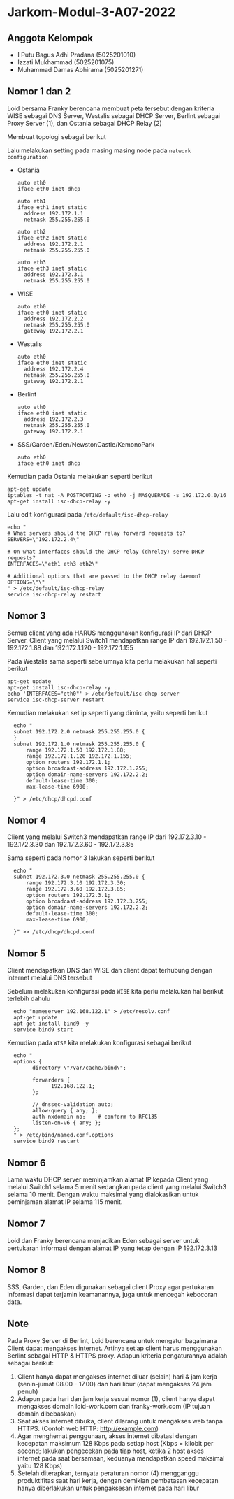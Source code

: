 # Jarkom-Modul-3-A07-2022

## Anggota Kelompok

- I Putu Bagus Adhi Pradana (5025201010)
- Izzati Mukhammad (5025201075)
- Muhammad Damas Abhirama (5025201271)

## Nomor 1 dan 2
Loid bersama Franky berencana membuat peta tersebut dengan kriteria WISE sebagai DNS Server, Westalis sebagai DHCP Server, Berlint sebagai Proxy Server (1), dan Ostania sebagai DHCP Relay (2)

Membuat topologi sebagai berikut

Lalu melakukan setting pada masing masing node pada `network configuration`
- Ostania

      auto eth0
      iface eth0 inet dhcp

      auto eth1
      iface eth1 inet static
        address 192.172.1.1
        netmask 255.255.255.0

      auto eth2
      iface eth2 inet static
        address 192.172.2.1
        netmask 255.255.255.0

      auto eth3
      iface eth3 inet static
        address 192.172.3.1
        netmask 255.255.255.0
        
- WISE

      auto eth0
      iface eth0 inet static
        address 192.172.2.2
        netmask 255.255.255.0
        gateway 192.172.2.1
        
- Westalis
      
      auto eth0
      iface eth0 inet static
        address 192.172.2.4
        netmask 255.255.255.0
        gateway 192.172.2.1
        
- Berlint

      auto eth0
      iface eth0 inet static
        address 192.172.2.3
        netmask 255.255.255.0
        gateway 192.172.2.1
        
- SSS/Garden/Eden/NewstonCastle/KemonoPark
  
      auto eth0
      iface eth0 inet dhcp
      
Kemudian pada Ostania melakukan seperti berikut

    apt-get update
    iptables -t nat -A POSTROUTING -o eth0 -j MASQUERADE -s 192.172.0.0/16
    apt-get install isc-dhcp-relay -y
      
Lalu edit konfigurasi pada `/etc/default/isc-dhcp-relay`

    echo "
    # What servers should the DHCP relay forward requests to?
    SERVERS=\"192.172.2.4\"

    # On what interfaces should the DHCP relay (dhrelay) serve DHCP requests?
    INTERFACES=\"eth1 eth3 eth2\"

    # Additional options that are passed to the DHCP relay daemon?
    OPTIONS=\"\"
    " > /etc/default/isc-dhcp-relay
    service isc-dhcp-relay restart

      
## Nomor 3
Semua client yang ada HARUS menggunakan konfigurasi IP dari DHCP Server.
Client yang melalui Switch1 mendapatkan range IP dari 192.172.1.50 - 192.172.1.88 dan 192.172.1.120 - 192.172.1.155

Pada Westalis sama seperti sebelumnya kita perlu melakukan hal seperti berikut

    apt-get update
    apt-get install isc-dhcp-relay -y
    echo 'INTERFACES="eth0"' > /etc/default/isc-dhcp-server
    service isc-dhcp-server restart
    
Kemudian melakukan set ip seperti yang diminta, yaitu seperti berikut

      echo "
      subnet 192.172.2.0 netmask 255.255.255.0 {
      }
      subnet 192.172.1.0 netmask 255.255.255.0 {
          range 192.172.1.50 192.172.1.88;
          range 192.172.1.120 192.172.1.155;
          option routers 192.172.1.1;
          option broadcast-address 192.172.1.255;
          option domain-name-servers 192.172.2.2;
          default-lease-time 300;
          max-lease-time 6900;

      }" > /etc/dhcp/dhcpd.conf

## Nomor 4
Client yang melalui Switch3 mendapatkan range IP dari 192.172.3.10 - 192.172.3.30 dan 192.172.3.60 - 192.172.3.85

Sama seperti pada nomor 3 lakukan seperti berikut

      echo "
      subnet 192.172.3.0 netmask 255.255.255.0 {
          range 192.172.3.10 192.172.3.30;
          range 192.172.3.60 192.172.3.85;
          option routers 192.172.3.1;
          option broadcast-address 192.172.3.255;
          option domain-name-servers 192.172.2.2;
          default-lease-time 300;
          max-lease-time 6900;

      }" >> /etc/dhcp/dhcpd.conf

## Nomor 5
Client mendapatkan DNS dari WISE dan client dapat terhubung dengan internet melalui DNS tersebut

Sebelum melakukan konfigurasi pada `WISE` kita perlu melakukan hal berikut terlebih dahulu
      
      echo "nameserver 192.168.122.1" > /etc/resolv.conf
      apt-get update
      apt-get install bind9 -y
      service bind9 start
            
Kemudian pada `WISE` kita melakukan konfigurasi sebagai berikut
      
      echo "
      options {
            directory \"/var/cache/bind\";
            
            forwarders {
                  192.168.122.1;
            };
            
            // dnssec-validation auto;
            allow-query { any; };
            auth-nxdomain no;    # conform to RFC135
            listen-on-v6 { any; };
      };
      " > /etc/bind/named.conf.options
      service bind9 restart
            
## Nomor 6
Lama waktu DHCP server meminjamkan alamat IP kepada Client yang melalui Switch1 selama 5 menit sedangkan pada client yang melalui Switch3 selama 10 menit. Dengan waktu maksimal yang dialokasikan untuk peminjaman alamat IP selama 115 menit.

## Nomor 7
Loid dan Franky berencana menjadikan Eden sebagai server untuk pertukaran informasi dengan alamat IP yang tetap dengan IP 192.172.3.13

## Nomor 8
SSS, Garden, dan Eden digunakan sebagai client Proxy agar pertukaran informasi dapat terjamin keamanannya, juga untuk mencegah kebocoran data.

## Note
Pada Proxy Server di Berlint, Loid berencana untuk mengatur bagaimana Client dapat mengakses internet. Artinya setiap client harus menggunakan Berlint sebagai HTTP & HTTPS proxy. Adapun kriteria pengaturannya adalah sebagai berikut:
1. Client hanya dapat mengakses internet diluar (selain) hari & jam kerja (senin-jumat 08.00 - 17.00) dan hari libur (dapat mengakses 24 jam penuh)
2. Adapun pada hari dan jam kerja sesuai nomor (1), client hanya dapat mengakses domain loid-work.com dan franky-work.com (IP tujuan domain dibebaskan)
3. Saat akses internet dibuka, client dilarang untuk mengakses web tanpa HTTPS. (Contoh web HTTP: http://example.com)
4. Agar menghemat penggunaan, akses internet dibatasi dengan kecepatan maksimum 128 Kbps pada setiap host (Kbps = kilobit per second; lakukan pengecekan pada tiap host, ketika 2 host akses internet pada saat bersamaan, keduanya mendapatkan speed maksimal yaitu 128 Kbps)
5. Setelah diterapkan, ternyata peraturan nomor (4) mengganggu produktifitas saat hari kerja, dengan demikian pembatasan kecepatan hanya diberlakukan untuk pengaksesan internet pada hari libur
